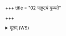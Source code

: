 +++
title = "02 चतुष्टयं युज्यते"

+++
<details><summary>मूलम् (WS)</summary>

चतुष्टयं युज्यते संहितान्तं जानुभ्यामूर्ध्वं शिथिरं कबन्धम् ।  
श्रेणी यदूरू क उ तज्जजान याभ्यां कुसिन्धं सुधृतिर्बभूव ॥ ३ ॥
</details>